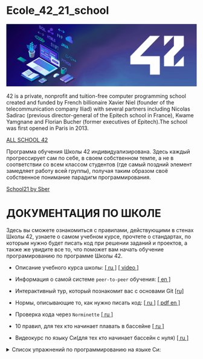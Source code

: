 # Ecole_42_21_school

![Image alt](https://github.com/Sviridovamd/Ecole_42_21_school/blob/master/header_004_.png)

42 is a private, nonprofit and tuition-free computer programming school created and funded by French billionaire Xavier Niel (founder of the telecommunication company Iliad) with several partners including Nicolas Sadirac (previous director-general of the Epitech school in France), Kwame Yamgnane and Florian Bucher (former executives of Epitech).The school was first opened in Paris in 2013. 

[ALL SCHOOL 42](https://www.42.fr/)

Программа обучения Школы 42 индивидуализирована. Здесь каждый прогрессирует сам по себе, в своем собственном темпе, а не в соответствии со всем классом студентов (где самый поздний элемент замедляет работу всей группы), получая таким образом своё собственное понимание парадигм программирования.

[School21 by Sber](https://21-school.ru/)

# ДОКУМЕНТАЦИЯ ПО ШКОЛЕ

Здесь вы сможете ознакомиться с правилами, действующими в стенах Школы 42, узнаете о самом учебном курсе, прочтете о стандартах, по которым нужно будет писать код при решении заданий и проектов, а также же увидите все то, что поможет вам начать обучение програмированию по программе Школы 42.

 * Описание учебного курса школы: [[ ru ]](https://42-21-school.blogspot.com/) [[ video ]](https://42-21-school.blogspot.com/)

 * Информация о самой системе `peer-to-peer` обучения: [[ en ]](https://www.42.us.org/program/peer-to-peer-learning/)

 * Интерактивный тур, который познакомит вас с основами Git [[ru]](https://githowto.com/ru)

 * Нормы, описывающие то, как нужно писать код: [[ ru ]](https://42-21-school.blogspot.com/2019/07/main.html) [[ pdf en ]](https://github.com/Sviridovamd/Ecole_42_21_school/blob/master/en.norm.pdf)

 * Проверка кода через `Norminette` [[ ru ]](https://42-21-school.blogspot.com/2019/07/norminette-21-42.html)

 * 10 правил, для тех кто начинает плавать в бассейне [[ ru ]](./03_Norme____(%D0%9D%D0%BE%D1%80%D0%BC%D1%8B_%D0%B8_%D0%9F%D1%80%D0%B0%D0%B2%D0%B8%D0%BB%D0%B0_%D0%A8%D0%BA%D0%BE%D0%BB%D1%8B)/10_rules_for_piscine.md)

 * Видеокурс по языку Си(для тех кто начинает бассейн с нуля) [[ ru ]](https://www.youtube.com/watch?v=kCYT19xs8mE&list=PLG9dLrY9JZKgXfVYlg_0lq6s-i5r0Lw0w&ab_channel=GenaANTG)

<details>
<summary> Список упражнений по программированию на языке Cи: </summary>

0) https://fresh2refresh.com/c-programming/
1) https://www.sanfoundry.com/simple-c-programs/
2) https://www.w3resource.com/c-programming-exercises/file-handling/index.php
3) http://www.c4learn.com/
4) https://www.tutorialspoint.com/learn_c_by_examples/index.htm
5) https://www.learn-c.org/
6) https://beginnersbook.com/2015/02/simple-c-programs/
7) https://www.programmingsimplified.com/c-program-examples
  
  <details>
  
  
# MY PROJECTS
  
  [libft].(https://github.com/Sviridovamd/libft)
  This project is your very first project as a student at 42. You will need to recode a few functions of the C standard library as well as some other utility         functions that you will use during your whole cursus.
